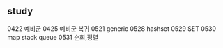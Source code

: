## study
0422 예비군
0425 예비군 복귀
0521 generic
0528 hashset
0529 SET
0530 map stack queue
0531 순회,정렬






